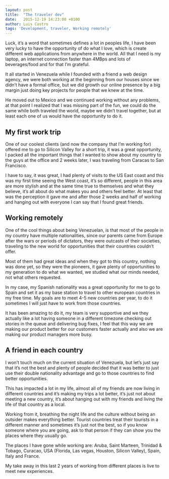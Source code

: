 ```yaml
---
layout: post
title:  "The traveler dev"
date:   2015-12-19 14:23:00 +0100
author: Luis Castro
tags: 'Development, traveler, Working remotely'
---
```

Luck, it’s a word that sometimes defines a lot in peoples life, I have been very lucky to have the opportunity of do what I love, which is create different web applications from anywhere in the world. All that I need is my laptop, an internet connection faster than 4MBps and lots of beverages/food and for that I’m grateful.

It all started in Venezuela while I founded with a friend a web design agency, we were both working at the beginning from our houses since we didn’t have a formal office, but we did growth our online presence by a big margin just doing key projects for people that we knew at the time.

He moved out to Mexico and we continued working without any problems, at that point I realized that I was missing part of the fun, we could do the same while both traveled the world, maybe we didn’t travel together, but at least each one of us would have the opportunity to do it.

## My first work trip
One of our coolest clients (and now the company that I’m working for) offered me to go to Silicon Valley for a short trip, it was a great opportunity, I packed all the important things that I wanted to show about my country to the guys at the office and 2 weeks later, I was traveling from Caracas to San Francisco.

I have to say, it was great, I had plenty of visits to the US East coast and this was my first time seeing the West coast, it’s so different, people in this area are more stylish and at the same time true to themselves and what they believe, it’s all about do what makes you and others feel better. At least that was the perception it gave me and after those 2 weeks and half of working and hanging out with everyone I can say that I found great friends.

## Working remotely
One of the cool things about being Venezuelan, is that most of the people in my country have multiple nationalities, since our parents came from Europe after the wars or periods of dictators, they were outcasts of their societies, traveling to the new world for opportunities that their countries couldn’t offer.

Most of them had great ideas and when they got to this country, nothing was done yet, so they were the pioneers, it gave plenty of opportunities to my generation to do what we wanted, we studied what our minds needed, not what others requested.

In my case, my Spanish nationality was a great opportunity for me to go to Spain and set it as my base station to travel to other european countries in my free time. My goals are to meet 4-5 new countries per year, to do it sometimes I will just have to work from those countries.

It has been amazing to do it, my team is very supportive and we they actually like a lot having someone in a different timezone checking out stories in the queue and delivering bug fixes, I feel that this way we are making our product better for our customers faster actually and also we are making our product managers more busy.

## A friend in each country
I won’t touch much on the current situation of Venezuela, but let’s just say that it’s not the best and plenty of people decided that it was better to just use their double nationality advantage and go to those countries to find better opportunities.

This has impacted a lot in my life, almost all of my friends are now living in different countries and it’s making my trips a lot better, it’s just not about meeting a new country, it’s about hanging out with my friends and living the life of that country as a local.

Working from it, breathing the night life and the culture without being an outsider makes everything better. Tourist countries treat their tourists in a different manner and sometimes it’s just not the best, so if you know someone where you are going, ask to that person if they can show you the places where they usually go.

The places I have gone while working are: Aruba, Saint Marteen, Trinidad & Tobago, Curacao, USA (Florida, Las vegas, Houston, Silicon Valley), Spain, Italy and France.

My take away in this last 2 years of working from different places is live to meet new experiences.
